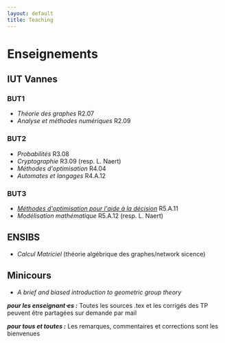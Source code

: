 ```yaml
---
layout: default
title: Teaching
---
```




# Enseignements


## IUT Vannes

### BUT1

- _Théorie des graphes_ R2.07
- _Analyse et méthodes numériques_ R2.09

### BUT2


- _Probabilités_ R3.08
- _Cryptographie_ R3.09 (resp. L. Naert)
- _Méthodes d'optimisation_ R4.04
- _Automates et langages_ R4.A.12


### BUT3


- _[Méthodes d'optimisation pour l'aide à la décision](R5-A-11-Optimisation/descriptif.md)_ R5.A.11
- _Modélisation mathématique_ R5.A.12 (resp. L. Naert)



## ENSIBS

- _Calcul Matriciel_ (théorie algébrique des graphes/network sicence)

## Minicours

- _A brief and biased introduction to geometric group theory_



**_pour les enseignant⋅es :_**
Toutes les sources .tex et les corrigés des TP peuvent être partagées sur demande par mail


**_pour tous et toutes :_**
 Les remarques, commentaires et corrections sont les bienvenues
